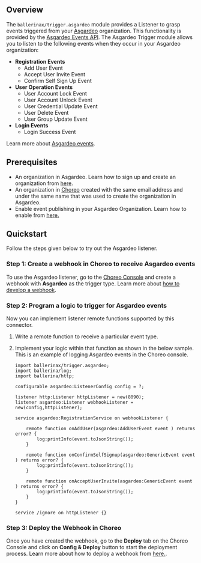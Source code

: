 ## Overview

The `ballerinax/trigger.asgardeo` module provides a Listener to grasp events triggered from your [Asgardeo](https://wso2.com/asgardeo/) organization. This functionality is provided by the [Asgardeo Events API](https://wso2.com/asgardeo/docs/references/asgardeo-events/).
The Asgardeo Trigger module allows you to listen to the following events when they occur in your Asgardeo organization:

- **Registration Events**
   - Add User Event
   - Accept User Invite Event
   - Confirm Self Sign Up Event
- **User Operation Events**
   - User Account Lock Event
   - User Account Unlock Event
   - User Credential Update Event
   - User Delete Event
   - User Group Update Event
- **Login Events**
   - Login Success Event

Learn more about [Asgardeo events](https://wso2.com/asgardeo/docs/references/asgardeo-events/#configure-asgardeo-to-publish-events).


## Prerequisites
- An organization in Asgardeo. Learn how to sign up and create an organization from [here](https://wso2.com/asgardeo/docs/get-started/create-asgardeo-account/#sign-up).
- An organization in [Choreo](https://wso2.com/choreo/) created with the same email address and under the same name that was used to create the organization in Asgardeo.
- Enable event publishing in your Asgardeo Organization. Learn how to enable from [here.](https://wso2.com/asgardeo/docs/references/asgardeo-events/#configure-asgardeo-to-publish-events)

## Quickstart

Follow the steps given below to try out the Asgardeo listener.
### Step 1: Create a webhook in Choreo to receive Asgardeo events

To use the Asgardeo listener, go to the [Choreo Console](https://console.choreo.dev) and create a webhook  with **Asgardeo** as the trigger type.
Learn more about [how to develop a webhook](https://wso2.com/choreo/docs/webhook/#develop-a-webhook).

### Step 2: Program a logic to trigger for Asgardeo events

Now you can implement listener remote functions supported by this connector.
1. Write a remote function to receive a particular event type. 
2. Implement your logic within that function as shown in the below sample. This is an example of logging Asgardeo events in the Choreo console.

    ```ballerina
    import ballerinax/trigger.asgardeo;
    import ballerina/log;
    import ballerina/http;
    
    configurable asgardeo:ListenerConfig config = ?;
    
    listener http:Listener httpListener = new(8090);
    listener asgardeo:Listener webhookListener =  new(config,httpListener);
    
    service asgardeo:RegistrationService on webhookListener {
      
        remote function onAddUser(asgardeo:AddUserEvent event ) returns error? {
            log:printInfo(event.toJsonString());
        }
      
        remote function onConfirmSelfSignup(asgardeo:GenericEvent event ) returns error? {
            log:printInfo(event.toJsonString());
        }
      
        remote function onAcceptUserInvite(asgardeo:GenericEvent event ) returns error? {
            log:printInfo(event.toJsonString());
        }
    }
    
    service /ignore on httpListener {}
    ```

### Step 3: Deploy the Webhook in Choreo
Once you have created the webhook, go to the **Deploy** tab on the Choreo Console and click on **Config & Deploy** button to start the deployment process. Learn more about how to deploy a webhook from [here.](https://wso2.com/choreo/docs/webhook/#deploy-a-webhook).
